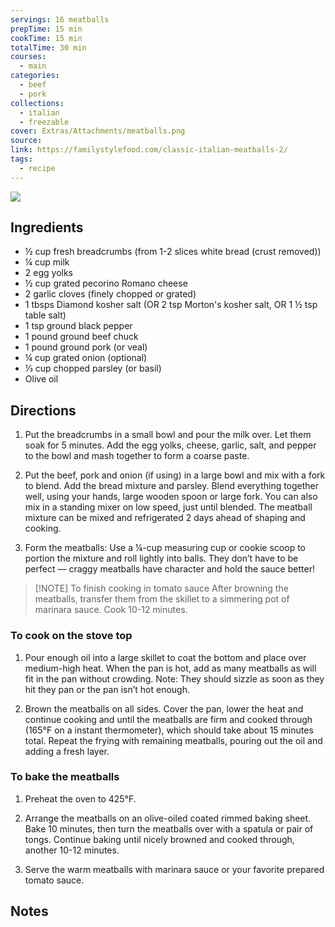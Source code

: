 ```yaml
---
servings: 16 meatballs
prepTime: 15 min
cookTime: 15 min
totalTime: 30 min
courses:
  - main
categories:
  - beef
  - pork
collections:
  - italian
  - freezable
cover: Extras/Attachments/meatballs.png
source:
link: https://familystylefood.com/classic-italian-meatballs-2/
tags:
  - recipe
---
```


![](Extras/Attachments/meatballs.png)


## Ingredients

- ½ cup fresh breadcrumbs (from 1-2 slices white bread (crust removed))
- ¼ cup milk
- 2 egg yolks
- ½ cup grated pecorino Romano cheese
- 2 garlic cloves (finely chopped or grated)
- 1 tbsps Diamond kosher salt (OR 2 tsp Morton's kosher salt, OR 1 ½ tsp table salt)
- 1 tsp ground black pepper
- 1 pound ground beef chuck
- 1 pound ground pork (or veal)
- ¼ cup grated onion (optional)
- ⅓ cup chopped parsley (or basil)
- Olive oil


## Directions

1. Put the breadcrumbs in a small bowl and pour the milk over. Let them soak for 5 minutes. Add the egg yolks, cheese, garlic, salt, and pepper to the bowl and mash together to form a coarse paste.

2. Put the beef, pork and onion (if using) in a large bowl and mix with a fork to blend. Add the bread mixture and parsley. Blend everything together well, using your hands, large wooden spoon or large fork. You can also mix in a standing mixer on low speed, just until blended. The meatball mixture can be mixed and refrigerated 2 days ahead of shaping and cooking.

3. Form the meatballs: Use a ¼-cup measuring cup or cookie scoop to portion the mixture and roll lightly into balls. They don’t have to be perfect — craggy meatballs have character and hold the sauce better!

> [!NOTE] To finish cooking in tomato sauce
> After browning the meatballs, transfer them from the skillet to a simmering pot of marinara sauce. Cook 10-12 minutes.

### To cook on the stove top

1. Pour enough oil into a large skillet to coat the bottom and place over medium-high heat. When the pan is hot, add as many meatballs as will fit in the pan without crowding. Note: They should sizzle as soon as they hit they pan or the pan isn’t hot enough.

2. Brown the meatballs on all sides. Cover the pan, lower the heat and continue cooking and until the meatballs are firm and cooked through (165°F on a instant thermometer), which should take about 15 minutes total. Repeat the frying with remaining meatballs, pouring out the oil and adding a fresh layer.

### To bake the meatballs

1. Preheat the oven to 425°F.

2. Arrange the meatballs on an olive-oiled coated rimmed baking sheet. Bake 10 minutes, then turn the meatballs over with a spatula or pair of tongs. Continue baking until nicely browned and cooked through, another 10-12 minutes.

3. Serve the warm meatballs with marinara sauce or your favorite prepared tomato sauce.


## Notes
